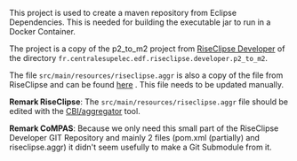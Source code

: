 <!--
SPDX-FileCopyrightText: 2022 Alliander N.V.

SPDX-License-Identifier: Apache-2.0
-->

This project is used to create a maven repository from Eclipse Dependencies. This is needed for building the executable
jar to run in a Docker Container.

The project is a copy of the p2_to_m2 project
from [RiseClipse Developer](https://github.com/riseclipse/riseclipse-developer) of the
directory `fr.centralesupelec.edf.riseclipse.developer.p2_to_m2`.

The file `src/main/resources/riseclipse.aggr` is also a copy of the file from RiseClipse and can be found
[here](https://github.com/riseclipse/riseclipse-developer/blob/master/fr.centralesupelec.edf.riseclipse.developer.p2_to_m2/src/main/resources/riseclipse.aggr)
. This file needs to be updated manually.

**Remark RiseClipse**: The `src/main/resources/riseclipse.aggr` file should be edited with
the [CBI/aggregator](https://wiki.eclipse.org/CBI/aggregator) tool.

**Remark CoMPAS**: Because we only need this small part of the RiseClipse Developer GIT Repository and mainly 2 files
(pom.xml (partially) and riseclipse.aggr) it didn't seem usefully to make a Git Submodule from it.